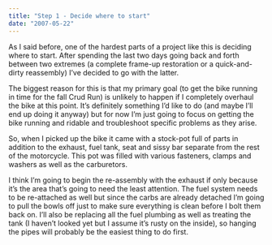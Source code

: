 ```yaml
---
title: "Step 1 - Decide where to start"
date: "2007-05-22"
---
```


<div class="content">
<p>As I said before, one of the hardest parts of a project like this is deciding
where to start. After spending the last two days going back and forth between
two extremes (a complete frame-up restoration or a quick-and-dirty reassembly)
I’ve decided to go with the latter.</p>
<p><a href="http://picasaweb.google.com/jason.gullickson/CL35051907/photo#5066384816426517698" target="_blank"> <img alt="" src="http://lh6.google.com/image/jason.gullickson/Rk9qJc6JBMI/AAAAAAAAASY
/iFxOOFQo-GQ/s288/IMG_2008.JPG"/>
</a><br/>
The biggest reason for this is that my primary goal (to get the bike running
in time for the fall Crud Run) is unlikely to happen if I completely overhaul
the bike at this point. It’s definitely something I’d like to do (and maybe
I’ll end up doing it anyway) but for now I’m just going to focus on getting
the bike running and ridable and troubleshoot specific problems as they arise.</p>
<p>So, when I picked up the bike it came with a stock-pot full of parts in
addition to the exhaust, fuel tank, seat and sissy bar separate from the rest
of the motorcycle. This pot was filled with various fasteners, clamps and
washers as well as the carburetors.</p>
<p><a href="http://picasaweb.google.com/jason.gullickson/CL35051907/photo#5066384717642269874" target="_blank">
<img alt="" src="http://lh3.google.com/image/jason.gullickson/Rk9qDs6JBLI/AAAAAAAAASQ/4u28Vbb_ozc/s288/IMG_2007.JPG"/>
</a><br/>
I think I’m going to begin the re-assembly with the exhaust if only because
it’s the area that’s going to need the least attention. The fuel system needs
to be re-attached as well but since the carbs are already detached I’m going
to pull the bowls off just to make sure everything is clean before I bolt them
back on. I’ll also be replacing all the fuel plumbing as well as treating the
tank (I haven’t looked yet but I assume it’s rusty on the inside), so hanging
the pipes will probably be the easiest thing to do first.</p>
</div>
